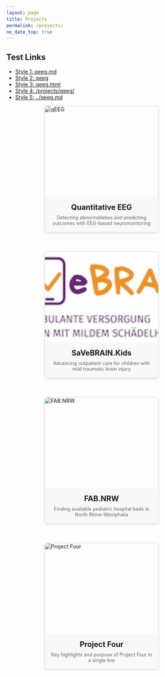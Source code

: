 ```yaml
---
layout: page
title: Projects
permalink: /projects/
no_date_top: true
---
```


<h2>Test Links</h2>
<ul>
  <li><a href="qeeg.md">Style 1: qeeg.md</a></li>
  <li><a href="qeeg">Style 2: qeeg</a></li>
  <li><a href="qeeg.html">Style 3: qeeg.html</a></li>
  <li><a href="/projects/qeeg/">Style 4: /projects/qeeg/</a></li>
  <li><a href="../qeeg.md">Style 5: ../qeeg.md</a></li>
</ul>


<div style="display: flex; flex-wrap: wrap; gap: 30px; justify-content: center; margin-bottom: 30px;">
  
  <!-- qEEG -->
  <a href="qeeg.md" style="flex: 1 1 400px; max-width: 45%; min-width: 300px; display: block; border: 1px solid #ddd; border-radius: 8px; overflow: hidden; text-decoration: none; color: inherit; box-shadow: 0 2px 5px rgba(0,0,0,0.1); margin-bottom: 20px; transition: transform 0.2s ease, box-shadow 0.2s ease;">
    <div style="height: 240px; overflow: hidden;">
      <img src="/assets/img/projects/qeeg.jpg" alt="qEEG" style="width: 100%; height: 100%; object-fit: cover;">
    </div>
    <div style="padding: 16px; text-align: center; background-color: #f8f8f8;">
      <h3 style="margin: 0 0 8px 0; font-size: 1.4em;">Quantitative EEG</h3>
      <p style="margin: 0; color: #666; font-size: 0.9em;">Detecting abnormalieties and predicting outcomes with EEG-based neuromonitoring</p>
    </div>
  </a>
  
  <!-- SaVeBRAIN -->
  <a href="savebrain.md" style="flex: 1 1 400px; max-width: 45%; min-width: 300px; display: block; border: 1px solid #ddd; border-radius: 8px; overflow: hidden; text-decoration: none; color: inherit; box-shadow: 0 2px 5px rgba(0,0,0,0.1); margin-bottom: 20px; transition: transform 0.2s ease, box-shadow 0.2s ease;">
    <div style="height: 240px; overflow: hidden;">
      <img src="/assets/img/projects/savebrain.jpg" alt="SaVeBRAIN.Kids" style="width: 100%; height: 100%; object-fit: cover;">
    </div>
    <div style="padding: 16px; text-align: center; background-color: #f8f8f8;">
      <h3 style="margin: 0 0 8px 0; font-size: 1.4em;">SaVeBRAIN.Kids</h3>
      <p style="margin: 0; color: #666; font-size: 0.9em;">Advancing outpatient care for children with mild traumatic brain injury</p>
    </div>
  </a>
  
  <!-- FAB -->
  <a href="fab.md" style="flex: 1 1 400px; max-width: 45%; min-width: 300px; display: block; border: 1px solid #ddd; border-radius: 8px; overflow: hidden; text-decoration: none; color: inherit; box-shadow: 0 2px 5px rgba(0,0,0,0.1); margin-bottom: 20px; transition: transform 0.2s ease, box-shadow 0.2s ease;">
    <div style="height: 240px; overflow: hidden;">
      <img src="/assets/img/projects/fab.jpg" alt="FAB.NRW" style="width: 100%; height: 100%; object-fit: cover;">
    </div>
    <div style="padding: 16px; text-align: center; background-color: #f8f8f8;">
      <h3 style="margin: 0 0 8px 0; font-size: 1.4em;">FAB.NRW</h3>
      <p style="margin: 0; color: #666; font-size: 0.9em;">Finding available pediatric hospital beds in North Rhine-Westphalia</p>
    </div>
  </a>
  
  <!-- Project Four -->
  <a href="project-four.md" style="flex: 1 1 400px; max-width: 45%; min-width: 300px; display: block; border: 1px solid #ddd; border-radius: 8px; overflow: hidden; text-decoration: none; color: inherit; box-shadow: 0 2px 5px rgba(0,0,0,0.1); margin-bottom: 20px; transition: transform 0.2s ease, box-shadow 0.2s ease;">
    <div style="height: 240px; overflow: hidden;">
      <img src="/assets/img/projects/project-four.jpg" alt="Project Four" style="width: 100%; height: 100%; object-fit: cover;">
    </div>
    <div style="padding: 16px; text-align: center; background-color: #f8f8f8;">
      <h3 style="margin: 0 0 8px 0; font-size: 1.4em;">Project Four</h3>
      <p style="margin: 0; color: #666; font-size: 0.9em;">Key highlights and purpose of Project Four in a single line</p>
    </div>
  </a>
  
</div>
